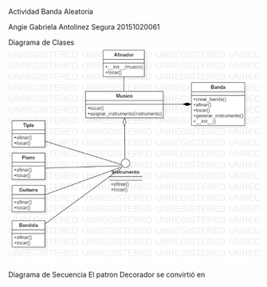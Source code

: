 Actividad Banda Aleatoria

Angie Gabriela Antolinez Segura 20151020061

Diagrama de Clases
![Image text](https://github.com/GabrielaAntolinez/Banda_Informatica/blob/main/Clases.png)




Diagrama de Secuencia
El patron Decorador se convirtió en
